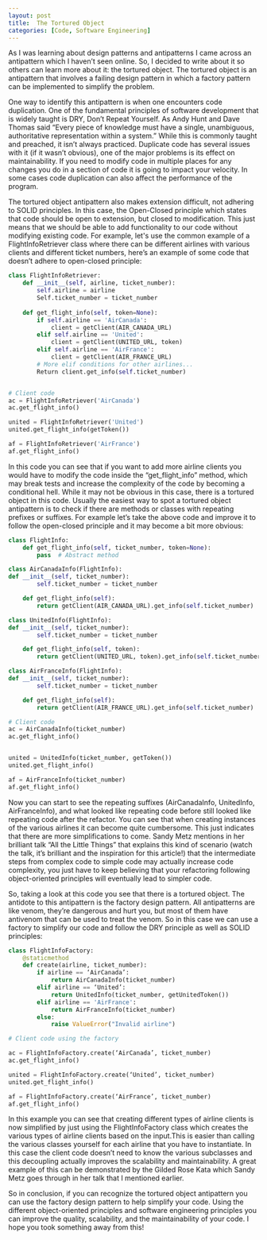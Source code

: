 ```yaml
---
layout: post
title:  The Tortured Object
categories: [Code, Software Engineering]
---
```


As I was learning about design patterns and antipatterns I came across an antipattern which I haven’t seen online. So, I decided to write about it so others can learn more about it: the tortured object. The tortured object is an antipattern that involves a failing design pattern in which a factory pattern can be implemented to simplify the problem. 

One way to identify this antipattern is when one encounters code duplication. One of the fundamental principles of software development that is widely taught is DRY, Don’t Repeat Yourself. As Andy Hunt and Dave Thomas said “Every piece of knowledge must have a single, unambiguous, authoritative representation within a system.” While this is commonly taught and preached, it isn’t always practiced. Duplicate code has several issues with it (if it wasn’t obvious), one of the major problems is its effect on maintainability. If you need to modify code in multiple places for any changes you do in a section of code it is going to impact your velocity. In some cases code duplication can also affect the performance of the program.

The tortured object antipattern also makes extension difficult, not adhering to SOLID principles. In this case, the Open-Closed principle which states that code should be open to extension, but closed to modification. This just means that we should be able to add functionality to our code without modifying existing code. For example, let's use the common example of a FlightInfoRetriever class where there can be different airlines with various clients and different ticket numbers, here’s an example of some code that doesn’t adhere to open-closed principle:


```python
class FlightInfoRetriever:
    def __init__(self, airline, ticket_number):
        self.airline = airline
        Self.ticket_number = ticket_number
    
    def get_flight_info(self, token=None):
        if self.airline == 'AirCanada':
            client = getClient(AIR_CANADA_URL) 
        elif self.airline == 'United':
            client = getClient(UNITED_URL, token)
        elif self.airline == 'AirFrance':
            client = getClient(AIR_FRANCE_URL)
        # More elif conditions for other airlines...
        Return client.get_info(self.ticket_number)


# Client code
ac = FlightInfoRetriever('AirCanada')
ac.get_flight_info()

united = FlightInfoRetriever('United')
united.get_flight_info(getToken())

af = FlightInfoRetriever('AirFrance')
af.get_flight_info()
```

In this code you can see that if you want to add more airline clients you would have to modify the code inside the “get_flight_info” method,  which may break tests and increase the complexity of the code by becoming a conditional hell. While it may not be obvious in this case, there is a tortured object in this code. Usually the easiest way to spot a tortured object antipattern is to check if there are methods or classes with repeating prefixes or suffixes. For example let’s take the above code and improve it to follow the open-closed principle and it may become a bit more obvious:


```python
class FlightInfo:
    def get_flight_info(self, ticket_number, token=None):
        pass  # Abstract method

class AirCanadaInfo(FlightInfo):
def __init__(self, ticket_number):
        self.ticket_number = ticket_number

    def get_flight_info(self):
        return getClient(AIR_CANADA_URL).get_info(self.ticket_number)

class UnitedInfo(FlightInfo):
def __init__(self, ticket_number):
        self.ticket_number = ticket_number

    def get_flight_info(self, token):
        return getClient(UNITED_URL, token).get_info(self.ticket_number)

class AirFranceInfo(FlightInfo):
def __init__(self, ticket_number):
        self.ticket_number = ticket_number

    def get_flight_info(self):
        return getClient(AIR_FRANCE_URL).get_info(self.ticket_number)

# Client code
ac = AirCanadaInfo(ticket_number)
ac.get_flight_info()


united = UnitedInfo(ticket_number, getToken())
united.get_flight_info()

af = AirFranceInfo(ticket_number)
af.get_flight_info()
```

Now you can start to see the repeating suffixes (AirCanadaInfo, UnitedInfo, AirFranceInfo), and what looked like repeating code before still looked like repeating code after the refactor. You can see that when creating instances of the various airlines it can become quite cumbersome. This just indicates that there are more simplifications to come. Sandy Metz mentions in her brilliant talk “All the Little Things” that explains this kind of scenario (watch the talk, it’s brilliant and the inspiration for this article!) that the intermediate steps from complex code to simple code may actually increase code complexity, you just have to keep believing that your refactoring following object-oriented principles will eventually lead to simpler code. 

So, taking a look at this code you see that there is a tortured object. The antidote to this antipattern is the factory design pattern. All antipatterns are like venom, they’re dangerous and hurt you, but most of them have antivenom that can be used to treat the venom. So in this case we can use a factory to simplify our code and follow the DRY principle as well as SOLID principles:

```python
class FlightInfoFactory:
    @staticmethod
    def create(airline, ticket_number):
        if airline == ‘AirCanada’:
            return AirCanadaInfo(ticket_number)
        elif airline == ‘United’:
            return UnitedInfo(ticket_number, getUnitedToken())
        elif airline == 'AirFrance':
            return AirFranceInfo(ticket_number)
        else:
            raise ValueError("Invalid airline")

# Client code using the factory

ac = FlightInfoFactory.create(‘AirCanada’, ticket_number)
ac.get_flight_info()

united = FlightInfoFactory.create(‘United’, ticket_number)
united.get_flight_info()

af = FlightInfoFactory.create(‘AirFrance’, ticket_number)
af.get_flight_info()

```

In this example you can see that creating different types of airline clients is now simplified by just using the FlightInfoFactory class which creates the various types of airline clients based on the input.This is easier than calling the various classes yourself for each airline that you have to instantiate. In this case the client code doesn’t need to know the various subclasses and this decoupling actually improves the scalability and maintainability. A great example of this can be demonstrated by the Gilded Rose Kata which Sandy Metz goes through in her talk that I mentioned earlier.

So in conclusion, if you can recognize the tortured object antipattern you can use the factory design pattern to help simplify your code. Using the different object-oriented principles and software engineering principles you can improve the quality, scalability, and the maintainability of your code. I hope you took something away from this!

